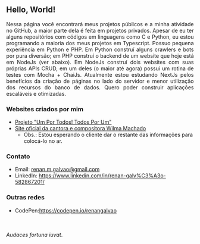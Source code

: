 ## Hello, World!
<p align="justify">Nessa página você encontrará meus projetos públicos e a minha atividade no GitHub, a maior parte dela é feita em projetos privados. Apesar de eu ter alguns repositórios com códigos em linguagens como C e Python, eu estou programando a maioria dos meus projetos em Typescript. Possuo pequena experiência em Python e PHP. Em Python construí alguns crawlers e bots por pura diversão; em PHP construí o backend de um website que hoje está em NodeJs (ver abaixo). Em NodeJs construí dois websites com suas próprias APIs CRUD, em um deles (o maior até agora) possui um rotina de testes com Mocha + ChaiJs. Atualmente estou estudando NextJs pelos benefícios da criação de páginas no lado do servidor e menor utilização dos recursos do banco de dados. Quero poder construir aplicações escaláveis e otimizadas.</p>

### Websites criados por mim
- [Projeto "Um Por Todos! Todos Por Um"](https://projetoumportodostodosporum.org)
- [Site oficial da cantora e compositora Wilma Machado](wilmamachado.com)
  - Obs.: Estou esperando o cliente dar o restante das informações para colocá-lo no ar.

### Contato
- Email: renan.m.galvao@gmail.com
- LinkedIn: https://www.linkedin.com/in/renan-galv%C3%A3o-582867201/

### Outras redes
- CodePen:https://codepen.io/renangalvao


\
\
_Audaces fortuna iuvat_.
